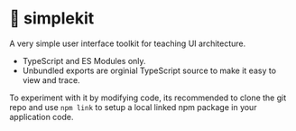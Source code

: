 # 🧰 simplekit

A very simple user interface toolkit for teaching UI architecture.

- TypeScript and ES Modules only.
- Unbundled exports are orginial TypeScript source to make it easy to view and trace.

To experiment with it by modifying code, its recommended to clone the git repo and use `npm link` to setup a local linked npm package in your application code.
